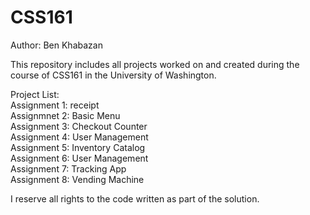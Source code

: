 # CSS161
Author: Ben Khabazan

This repository includes all projects worked on and created during the course of CSS161 in the University of Washington. 

Project List:  <br />
Assignment 1: receipt <br />
Assignmnet 2: Basic Menu <br />
Assignment 3: Checkout Counter <br />
Assignment 4: User Management <br />
Assignment 5: Inventory Catalog <br />
Assignment 6: User Management <br />
Assignment 7: Tracking App <br />
Assignment 8: Vending Machine <br />

I reserve all rights to the code written as part of the solution.
